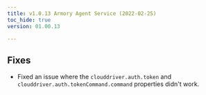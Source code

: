 ```yaml
---
title: v1.0.13 Armory Agent Service (2022-02-25)
toc_hide: true
version: 01.00.13

---
```


## Fixes

- Fixed an issue where the `clouddriver.auth.token` and `clouddriver.auth.tokenCommand.command` properties didn't work.
